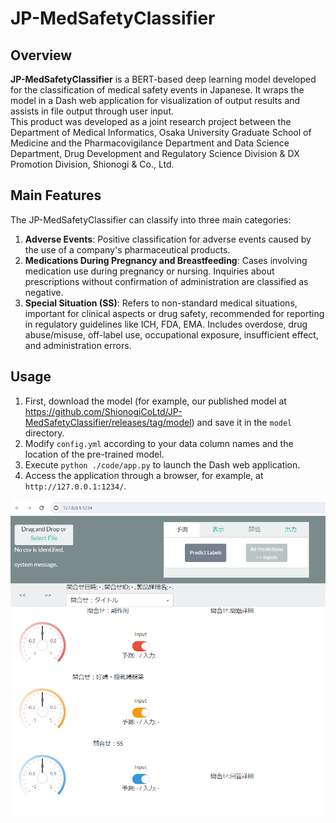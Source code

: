 # JP-MedSafetyClassifier

## Overview
**JP-MedSafetyClassifier** is a BERT-based deep learning model developed for the classification of medical safety events in Japanese. It wraps the model in a Dash web application for visualization of output results and assists in file output through user input.  
This product was developed as a joint research project between the Department of Medical Informatics, Osaka University Graduate School of Medicine and the Pharmacovigilance Department and Data Science Department, Drug Development and Regulatory Science Division & DX Promotion Division, Shionogi & Co., Ltd.



## Main Features
The JP-MedSafetyClassifier can classify into three main categories:
1. **Adverse Events**: Positive classification for adverse events caused by the use of a company's pharmaceutical products.
2. **Medications During Pregnancy and Breastfeeding**: Cases involving medication use during pregnancy or nursing. Inquiries about prescriptions without confirmation of administration are classified as negative.
3. **Special Situation (SS)**: Refers to non-standard medical situations, important for clinical aspects or drug safety, recommended for reporting in regulatory guidelines like ICH, FDA, EMA. Includes overdose, drug abuse/misuse, off-label use, occupational exposure, insufficient effect, and administration errors.



## Usage
1. First, download the model (for example, our published model at https://github.com/ShionogiCoLtd/JP-MedSafetyClassifier/releases/tag/model) and save it in the `model` directory.
2. Modify `config.yml` according to your data column names and the location of the pre-trained model.
3. Execute `python ./code/app.py` to launch the Dash web application.
4. Access the application through a browser, for example, at `http://127.0.0.1:1234/`.


![Screen Shot](./image/screenshot01.png)
